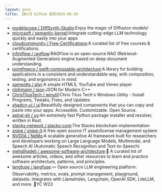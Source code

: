 ```yaml
---
layout: post
title: 【Bot】Github 趋势2024-06-29
---
```


* [modelscope / DiffSynth-Studio](https://github.com/modelscope/DiffSynth-Studio):Enjoy the magic of Diffusion models!
* [microsoft / semantic-kernel](https://github.com/microsoft/semantic-kernel):Integrate cutting-edge LLM technology quickly and easily into your apps
* [cloudcommunity / Free-Certifications](https://github.com/cloudcommunity/Free-Certifications):A curated list of free courses & certifications.
* [infiniflow / ragflow](https://github.com/infiniflow/ragflow):RAGFlow is an open-source RAG (Retrieval-Augmented Generation) engine based on deep document understanding.
* [pointfreeco / swift-composable-architecture](https://github.com/pointfreeco/swift-composable-architecture):A library for building applications in a consistent and understandable way, with composition, testing, and ergonomics in mind.
* [sampotts / plyr](https://github.com/sampotts/plyr):A simple HTML5, YouTube and Vimeo player
* [nlohmann / json](https://github.com/nlohmann/json):JSON for Modern C++
* [ChrisTitusTech / winutil](https://github.com/ChrisTitusTech/winutil):Chris Titus Tech's Windows Utility - Install Programs, Tweaks, Fixes, and Updates
* [shadcn-ui / ui](https://github.com/shadcn-ui/ui):Beautifully designed components that you can copy and paste into your apps. Accessible. Customizable. Open Source.
* [astral-sh / uv](https://github.com/astral-sh/uv):An extremely fast Python package installer and resolver, written in Rust.
* [stacks-network / stacks-core](https://github.com/stacks-network/stacks-core):The Stacks blockchain implementation
* [snipe / snipe-it](https://github.com/snipe/snipe-it):A free open source IT asset/license management system
* [NVIDIA / NeMo](https://github.com/NVIDIA/NeMo):A scalable generative AI framework built for researchers and developers working on Large Language Models, Multimodal, and Speech AI (Automatic Speech Recognition and Text-to-Speech)
* [mehdihadeli / awesome-software-architecture](https://github.com/mehdihadeli/awesome-software-architecture):🚀 A curated list of awesome articles, videos, and other resources to learn and practice software architecture, patterns, and principles.
* [langfuse / langfuse](https://github.com/langfuse/langfuse):🪢 Open source LLM engineering platform: Observability, metrics, evals, prompt management, playground, datasets. Integrates with LlamaIndex, Langchain, OpenAI SDK, LiteLLM, and more. 🍊YC W23
